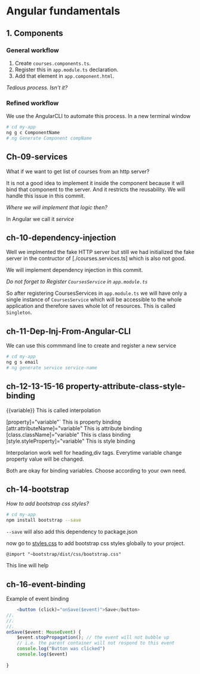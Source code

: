 # Angular fundamentals

## 1. Components

### General workflow

1. Create `courses.components.ts`.
2. Register this in `app.module.ts` declaration.
3. Add that element in `app.component.html`.

*Tedious process. Isn't it?*

### Refined workflow

We use the AngularCLI to automate this process. In a new terminal window

```bash
# cd my-app
ng g c ComponentName
# ng Generate Component compName
```

## Ch-09-services

What if we want to get list of courses from an http server?

It is not a good idea to implement it inside the component because it will bind that component to the server. And it restricts the reusability. We will handle this issue in this commit.

*Where we will implement that logic then?*

In Angular we call it *service*

## ch-10-dependency-injection

Well we implmented the fake HTTP server but still we had initialized the fake server in the contructor of [./courses.services.ts] which is also not good.

We will implement dependency injection in this commit.

*Do not forget to Register `CoursesService` in `app.module.ts`*

So after registering CoursesServices in `app.module.ts` we will have only a single instance of `CoursesService` which will be accessible to the whole application and therefore saves whole lot of resources. This is called `Singleton`.

## ch-11-Dep-Inj-From-Angular-CLI

We can use this commmand line to create and register a new service

```bash
# cd my-app
ng g s email
# ng generate service service-name
```

## ch-12-13-15-16 property-attribute-class-style-binding

{{variable}} This is called interpolation

\[property\]="variable"` This is property binding
\[attr.attributeName\]="variable" This is attribute binding
\[class.className\]="variable" This is class binding
\[style.styleProperty\]="variable" This is style binding

Interpolarion work well for heading,div tags.
Everytime variable change property value will be changed.

Both are okay for binding variables.
Choose according to your own need.

## ch-14-bootstrap

*How to add bootstrap css styles?*

```bash
# cd my-app
npm install bootstrap --save
```

`--save` will also add this dependency to package.json

now go to [styles.css](../styles.css) to add bootstrap css styles globally to your project.

`@import "~bootstrap/dist/css/bootstrap.css"`

This line will help

## ch-16-event-binding

Example of event binding

```TypeScript
    <button (click)="onSave($event)">Save</button>
//.
//.
//.
onSave($event: MouseEvent) {
    $event.stopPropagation(); // the event will not bubble up
    // i.e. the parent container will not respond to this event
    console.log("Button was clicked")
    console.log($event)
        
}
```
